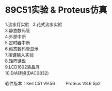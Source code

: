 # 89C51实验 & Proteus仿真
1.流水灯实验  
2.花式流水实验  
3.静态数码管  
4.外部中断  
5.定时器中断  
6.动态数码管显示  
7.按键输入实验  
8.矩阵键盘  
9.LCD1602液晶屏  
10.D/A转换(DAC0832)

软件版本：Keil C51 V9.56
         Proteus V8.6 Sp2

